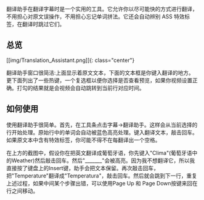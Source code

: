 翻译助手在翻译字幕时是一个实用的工具。它允许你以尽可能快的方式进行翻译，不用担心对原文误操作，不用担心忘记单词拼法。它还会自动辨别 ASS 特效标签，在翻译时跳过它们。


## 总览  ##


[[img/Translation_Assistant.png]]{: class="center"}

翻译助手窗口很简洁:上面显示着原文文本，下面的文本框是你键入翻译的地方。更下面列出了一些热键，一个复选框以便你选择是否查看预览，如果你视频设置正确。打勾的结果就是会视频会自动跳转到当前行对应时间。


## 如何使用  ##


使用翻译助手很简单。首先，在工具条点击字幕->翻译助手。这样会从当前选择的行开始处理。原始行中的单词会自动被蓝色高亮处理。键入翻译文本，敲击回车。如果原文本中含有特效标签，你可能不得不在每翻译出一个空格。


在上方的截图中，假设你在把英文翻译成葡萄牙语，你先键入"Clima"(葡萄牙语中的Weather)然后敲击回车。然后"_______"会被高亮。因为我不想翻译它，所以我直接按了键盘上的Insert键，助手会把文本保留。再次敲击回车，把"Temperature"翻译成"Temperatura"，敲击回车。然后就会跳到下一行，重复上述过程，如果中间某个步骤出错，可以使用Page Up 和 Page Down按键来回在行之间移动。
